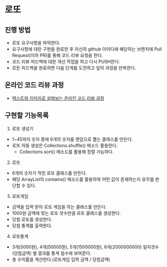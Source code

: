 # 로또
## 진행 방법
* 로또 요구사항을 파악한다.
* 요구사항에 대한 구현을 완료한 후 자신의 github 아이디에 해당하는 브랜치에 Pull Request(이하 PR)를 통해 코드 리뷰 요청을 한다.
* 코드 리뷰 피드백에 대한 개선 작업을 하고 다시 PUSH한다.
* 모든 피드백을 완료하면 다음 단계를 도전하고 앞의 과정을 반복한다.

## 온라인 코드 리뷰 과정
* [텍스트와 이미지로 살펴보는 온라인 코드 리뷰 과정](https://github.com/next-step/nextstep-docs/tree/master/codereview)


## 구현할 기능목록

1. 로또 생성기
- 1~45까지 숫자 중에 6개의 숫자를 랜덤으로 뽑는 클래스를 만든다.
- 로또 자동 생성은 Collections.shuffle() 메소드 활용한다.
  - Collections.sort() 메소드를 활용해 정렬 가능하다.
2. 로또
- 6개의 숫자가 적힌 로또 클래스를 만든다.
- 해당 ArrayList의 contains() 메소드를 활용하여 어떤 값이 존재하는지 유무를 판단할 수 있다.
3. 로또게임
- 금액을 입력 받아 로또 게임을 하는 클래스를 만든다.
- 1000원 금액에 맞는 로또 갯수만큼 로또 클래스를 생성한다.
- 당첨 로또를 생성한다. 
- 당첨 통계를 출력한다.
4. 로또통계
- 3개(5000원), 4개(50000원), 5개(1500000원), 6개(2000000000) 일치갯수(당첨금액) 별 결과를 통계 점수에 보여준다.
- 총 수익률을 계산한다.(로또게임 입력 금액 / 당첨금액)